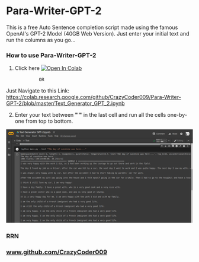 # Para-Writer-GPT-2
This is a free Auto Sentence completion script made using the famous OpenAI's GPT-2 Model (40GB Web Version). Just enter your initial text and run the columns as you go...

### How to use Para-Writer-GPT-2
1. Click here <a href="https://colab.research.google.com/github/CrazyCoder009/Para-Writer-GPT-2/blob/master/Text_Generator_GPT_2.ipynb"><img src="https://colab.research.google.com/assets/colab-badge.svg" alt="Open In Colab"/></a>

                OR 
                
Just Navigate to this Link: https://colab.research.google.com/github/CrazyCoder009/Para-Writer-GPT-2/blob/master/Text_Generator_GPT_2.ipynb

2. Enter your text between **" "** in the last cell and run all the cells one-by-one from top to bottom.

![Image 1](ttgen.png)


### RRN 
### www.github.com/CrazyCoder009

